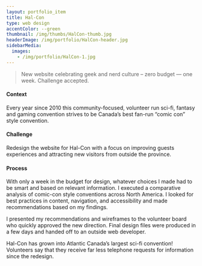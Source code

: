 ```yaml
---
layout: portfolio_item
title: Hal-Con
type: web design
accentColor: --green
thumbnail: /img/thumbs/HalCon-thumb.jpg
headerImage: /img/portfolio/HalCon-header.jpg
sidebarMedia:
  images:
    - /img/portfolio/HalCon-1.jpg
---
```


>New website celebrating geek and nerd culture – zero budget — one week. Challenge accepted.

#### Context

Every year since 2010 this community-focused, volunteer run sci-fi, fantasy and gaming convention strives to be Canada’s best fan-run “comic con” style convention.

#### Challenge

Redesign the website for Hal-Con with a focus on improving guests experiences and attracting new visitors from outside the province.

#### Process

With only a week in the budget for design, whatever choices I made had to be smart and based on relevant information. I executed a comparative analysis of comic-con style conventions across North America. I looked for best practices in content, navigation, and accessibility and made recommendations based on my findings.

I presented my recommendations and wireframes to the volunteer board who quickly approved the new direction. Final design files were produced in a few days and handed off to an outside web developer.

Hal-Con has grown into Atlantic Canada’s largest sci-fi convention! Volunteers say that they receive far less telephone requests for information since the redesign.
